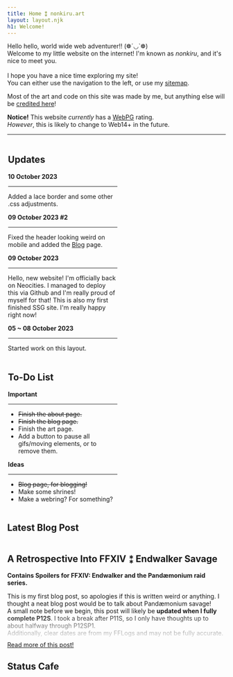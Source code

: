 ```yaml
---
title: Home ⁑ nonkiru.art
layout: layout.njk
h1: Welcome!
---
```


Hello hello, world wide web adventurer!! (❁´◡`❁)
<br>Welcome to my little website on the internet! I'm known as *nonkiru*, and it's nice to meet you.
<br><br>I hope you have a nice time exploring my site!
<br>You can either use the navigation to the left, or use my <a href="/sitemap/">sitemap</a>.

Most of the art and code on this site was made by me, but anything else will be <a href="/credits/">credited here</a>!

<b>Notice!</b> This website <i>currently</i> has a [WebPG](http://www.mabsland.com/Adoption.html) rating. 
<br><i>However</i>, this is likely to change to Web14+ in the future.

<hr>

<div class="flex">

<div id="minibox" style="max-width: 50%; padding: 0.1rem;">
<h2> Updates </h2>
<div class="update_box" tabindex="0">

<b>10 October 2023</b>
<hr>

Added a lace border and some other .css adjustments.

<b>09 October 2023 #2</b>
<hr>

Fixed the header looking weird on mobile and added the <a href="/blog/">Blog</a> page.

<b>09 October 2023</b>
<hr>

Hello, new website! I'm officially back on Neocities.
I managed to deploy this via Github and I'm really proud of myself for that! This is also my first finished SSG site. I'm really happy right now!

<b>05 ~ 08 October 2023</b>
<hr>

Started work on this layout.

</div>
</div>

<div id="minibox2" style="max-width: 50%; padding: 0.1rem;">
<h2> To-Do List </h2>
<div class="update_box" tabindex="0">
    <b>Important</b>
    <hr>
    <ul>
        <li><s>Finish the about page.</s></li>
        <li><s>Finish the blog page.</s></li>
        <li>Finish the art page.</li>
        <li>Add a button to pause all gifs/moving elements, or to remove them.</li>
    </ul>
    <b>Ideas</b>
    <hr>
    <ul>
        <li><s>Blog page, for blogging!</s></li>
        <li>Make some shrines!</li>
        <li>Make a webring? For something?</li>
    </ul>
</div>
</div>

</div>

<h2>Latest Blog Post</h2>
<div class="statuscafe" style="overflow-y: hidden;">
<h2>A Retrospective Into FFXIV ⁑ Endwalker Savage</h2>
<div style="height: 10rem; -webkit-mask-image: linear-gradient(180deg, #000 60%, transparent);">

**Contains Spoilers for FFXIV: Endwalker and the Pandæmonium raid series.**

This is my first blog post, so apologies if this is written weird or anything. I thought a neat blog post would be to talk about Pandæmonium savage!
<br>A small note before we begin, this post will likely be **updated when I fully complete P12S**. I took a break after P11S, so I only have thoughts up to about halfway through P12SP1.
<br>Additionally, clear dates are from my FFLogs and may not be fully accurate.
</div>
<a href="/blog/a_retrospective_into_ffxiv_endwalker_savage/">Read more of this post!</a>
</div>

## Status Cafe

<div class="statuscafe">
    <div id="statuscafe"><div id="statuscafe-username"></div><div id="statuscafe-content"></div></div><script src="https://status.cafe/current-status.js?name=nonkiru" defer></script>
</div>
